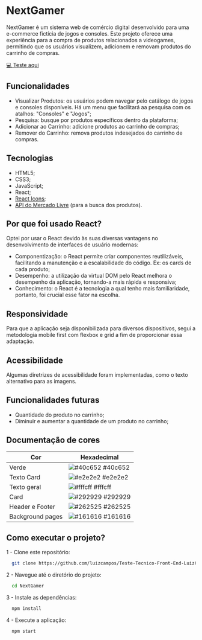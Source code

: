 
# NextGamer

NextGamer é um sistema web de comércio digital desenvolvido para uma e-commerce fictícia de jogos e consoles. Este projeto oferece uma experiência para a compra de produtos relacionados a videogames, permitindo que os usuários visualizem, adicionem e removam produtos do carrinho de compras.

[💻 Teste aqui](https://teste-tecnico-front-end-luiz-campos.vercel.app/)


## Funcionalidades

* Visualizar Produtos: os usuários podem navegar pelo catálogo de jogos e consoles disponíveis. Há um menu que facilitará aa pesquisa com os atalhos: "Consoles" e "Jogos";
* Pesquisa: busque por produtos específicos dentro da plataforma;
* Adicionar ao Carrinho: adicione produtos ao carrinho de compras;
* Remover do Carrinho: remova produtos indesejados do carrinho de compras.

## Tecnologias

* HTML5;
* CSS3;
* JavaScript;
* React;
* [React Icons](https://react-icons.github.io/react-icons);
* [API do Mercado Livre](https://api.mercadolibre.com/sites/MLB/search?q=) (para a busca dos produtos). 

## Por que foi usado React?

Optei por usar o React devido às suas diversas vantagens no desenvolvimento de interfaces de usuário modernas:

* Componentização: o React permite criar componentes reutilizáveis, facilitando a manutenção e a escalabilidade do código. Ex: os cards de cada produto;
* Desempenho: a utilização da virtual DOM pelo React melhora o desempenho da aplicação, tornando-a mais rápida e responsiva;
* Conhecimento: o React é a tecnologia a qual tenho mais familiaridade, portanto, foi crucial esse fator na escolha.

## Responsividade

Para que a aplicação seja disponibilizada para diversos dispositivos, segui a metodologia mobile first com flexbox e grid a fim de proporcionar essa adaptação.

## Acessibilidade

Algumas diretrizes de acessibilidade foram implementadas, como o texto alternativo para as imagens.


## Funcionalidades futuras

* Quantidade do produto no carrinho;
* Diminuir e aumentar a quantidade de um produto no carrinho;

## Documentação de cores

| Cor               | Hexadecimal                                                |
| ----------------- | ---------------------------------------------------------------- |
| Verde       | ![#40c652](https://via.placeholder.com/10/40c652?text=+) #40c652 |
| Texto Card       | ![#e2e2e2](https://via.placeholder.com/10/e2e2e2?text=+) #e2e2e2 |
| Texto geral       | ![#fffcff](https://via.placeholder.com/10/fffcff?text=+) #fffcff |
| Card       | ![#292929](https://via.placeholder.com/10/292929?text=+) #292929 |
| Header e Footer       | ![#262525](https://via.placeholder.com/10/262525?text=+) #262525 |
| Background pages       | ![#161616](https://via.placeholder.com/10/161616?text=+) #161616 |

## Como executar o projeto?

1 - Clone este repositório:
```bash
  git clone https://github.com/luizcampos/Teste-Tecnico-Front-End-LuizCampos.git
```
    
2 - Navegue até o diretório do projeto:
```bash
  cd NextGamer
```

3 - Instale as dependências:
```bash
  npm install
```

4 - Execute a aplicação:
```bash
  npm start
```